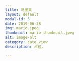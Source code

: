 ```yaml
---
title: 马里奥
layout: default
modal-id: 5
date: 2019-06-28
img: mario.jpeg
thumbnail: mario-thumbnail.jpeg
alt: image-alt
category: cate_view
description: 占位.

---
```

